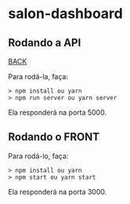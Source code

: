 # salon-dashboard

## Rodando a API

[BACK](https://github.com/angela-oliveira/back-salon)

Para rodá-la, faça:

```console
> npm install ou yarn
> npm run server ou yarn server
```

Ela responderá na porta 5000.


## Rodando o FRONT

Para rodá-lo, faça:

```console
> npm install ou yarn
> npm start ou yarn start
```

Ela responderá na porta 3000.
